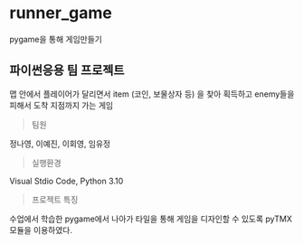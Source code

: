 #  runner_game
pygame을 통해 게임만들기
## 파이썬응용 팀 프로젝트

 맵 안에서 플레이어가 달리면서 item (코인, 보물상자 등) 을 찾아 획득하고 enemy들을 피해서 도착 지점까지 가는 게임

	

  > 팀원 
   
   정나영, 이예진, 이회영, 임유정

    
 > 실행환경
 
  Visual Stdio Code,  Python 3.10
    
    
  > 프로젝트 특징
    
  수업에서 학습한 pygame에서 나아가 타일을 통해 게임을 디자인할 수 있도록 pyTMX모듈을 이용하였다.
    
